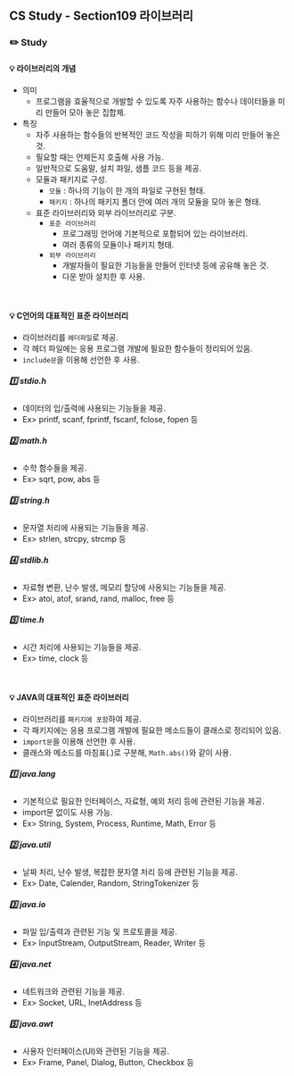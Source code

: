## CS Study - Section109 라이브러리
### ✏️ Study
#### 💡 라이브러리의 개념
- 의미
  - 프로그램을 효율적으로 개발할 수 있도록 자주 사용하는 함수나 데이터들을 미리 만들어 모아 놓은 집합체.
- 특징
  - 자주 사용하는 함수들의 반복적인 코드 작성을 피하기 위해 미리 만들어 놓은 것.
  - 필요할 때는 언제든지 호출해 사용 가능.
  - 일반적으로 도움말, 설치 파일, 샘플 코드 등을 제공.
  - 모듈과 패키지로 구성.
    - `모듈` : 하나의 기능이 한 개의 파일로 구현된 형태.
    - `패키지` : 하나의 패키지 폴더 안에 여러 개의 모듈을 모아 놓은 형태.
  - 표준 라이브러리와 외부 라이브러리로 구분.
    - `표준 라이브러리`
      - 프로그래밍 언어에 기본적으로 포함되어 있는 라이브러리.
      - 여러 종류의 모듈이나 패키지 형태.
    - `외부 라이브러리`
      - 개발자들이 필요한 기능들을 만들어 인터넷 등에 공유해 놓은 것.
      - 다운 받아 설치한 후 사용.
<br>

#### 💡 C언어의 대표적인 표준 라이브러리
- 라이브러리를 `헤더파일`로 제공.
- 각 헤더 파일에는 응용 프로그램 개발에 필요한 함수들이 정리되어 있음.
- `include문`을 이용해 선언한 후 사용.
##### 1️⃣ stdio.h
- 데이터의 입/출력에 사용되는 기능들을 제공.
- Ex> printf, scanf, fprintf, fscanf, fclose, fopen 등
##### 2️⃣ math.h
- 수학 함수들을 제공.
- Ex> sqrt, pow, abs 등
##### 3️⃣ string.h
- 문자열 처리에 사용되는 기능들을 제공.
- Ex> strlen, strcpy, strcmp 등
##### 4️⃣ stdlib.h
- 자료형 변환, 난수 발생, 메모리 할당에 사용되는 기능들을 제공.
- Ex> atoi, atof, srand, rand, malloc, free 등
##### 5️⃣ time.h
- 시간 처리에 사용되는 기능들을 제공.
- Ex> time, clock 등
<br>

#### 💡 JAVA의 대표적인 표준 라이브러리
- 라이브러리를 `패키지에 포함`하여 제공.
- 각 패키지에는 응용 프로그램 개발에 필요한 메소드들이 클래스로 정리되어 있음.
- `import문`을 이용해 선언한 후 사용.
- 클래스와 메소드를 마침표(.)로 구분해, `Math.abs()`와 같이 사용.
##### 1️⃣ java.lang
- 기본적으로 필요한 인터페이스, 자료형, 예외 처리 등에 관련된 기능을 제공.
- import문 없이도 사용 가능.
- Ex> String, System, Process, Runtime, Math, Error 등
##### 2️⃣ java.util
- 날짜 처리, 난수 발생, 복잡한 문자열 처리 등에 관련된 기능을 제공.
- Ex> Date, Calender, Random, StringTokenizer 등
##### 3️⃣ java.io
- 파일 입/출력과 관련된 기능 및 프로토콜을 제공.
- Ex> InputStream, OutputStream, Reader, Writer 등
##### 4️⃣ java.net
- 네트워크와 관련된 기능을 제공.
- Ex> Socket, URL, InetAddress 등
##### 5️⃣ java.awt
- 사용자 인터페이스(UI)와 관련된 기능을 제공.
- Ex> Frame, Panel, Dialog, Button, Checkbox 등
<br>
